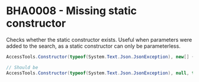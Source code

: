 # BHA0008 - Missing static constructor 

Checks whether the static constructor exists.
Useful when parameters were added to the search, as a static constructor can only be parameterless.

````csharp
AccessTools.Constructor(typeof(System.Text.Json.JsonException), new[] { typeof(string) }, true);

// Should be
AccessTools.Constructor(typeof(System.Text.Json.JsonException), null, true);
````
